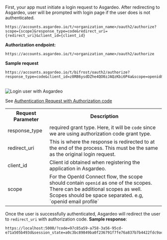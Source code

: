 
First, your app must initiate a login request to Asgardeo. After redirecting to Asgardeo, user will be prompted with login page if the user does is not authenticated.

```  
https://accounts.asgardeo.io/t/<organization_name>/oauth2/authorize?scope={scope}&response_type=code&redirect_uri={redirect_uri}&client_id={client_id}
```

**Authorization endpoint:**

```
https://accounts.asgardeo.io/t/<organization_name>/oauth2/authorize
```

**Sample request**

```
https://accounts.asgardeo.io/t/bifrost/oauth2/authorize?response_type=code&client_id=z8RB6ysdDZhe4QO0zJAQzKbi6P4a&scope=openid&redirect_uri=http%3A%2F%2Flocalhost%3A5000
```

<br>
  <img :src="$withBase('/assets/img/guides/applications/login-page.png')" alt="Login user with Asgardeo">

See [Authentication Request with  Authorization code](https://openid.net/specs/openid-connect-core-1_0.html#AuthRequest)

<table>
  <tr>
    <th>Request Parameter</th>
    <th>Description</th> 
  </tr>
  <tr>
    <td>response_type<Badge text="Required" type="mandatory"/></td>
    <td>required grant type. Here, it will be <code>code</code> since we are using authorization code grant type.</td>
  </tr>
  <tr>
    <td>redirect_uri<Badge text="Required" type="mandatory"/></td>
    <td>This is where the response is redirected to at the end of the process. This must be the same as the original login request.</td>
  </tr>
  <tr>
    <td>client_id<Badge text="Required" type="mandatory"/></td>
    <td>Client id obtained when registering the application in Asgardeo.</td>
  </tr>
  <tr>
    <td>scope<Badge text="Optional" type="optional"/></td>
    <td>For the OpenId Connect flow, the scope should contain <code>openid</code> as one of the scopes. There can be additional scopes as well. Scopes should be space separated. e.g, `openid email profile`</td>
  </tr>
</table>

Once the user is successfully authenticated, Asgardeo will redirect the user to `redirect_uri` with authorization code.
**Sample response**:

```
https://localhost:5000/?code=97c85a59-a758-3a56-95cd-e71a505b493d&session_state=a0c3bc89849ba0f236791f7fe76a837b7b4422fdc9aca16db394d19a28724a29.wQc7eSHSRrGNfECJRMhSAw
```

<br>
